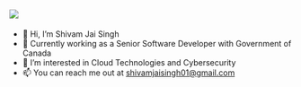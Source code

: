 <h1 align="left">
    <img src="https://readme-typing-svg.herokuapp.com/?font=Righteous&size=35&center=false&vCenter=true&width=500&height=70&duration=4000&lines=Hi+There!+👋;+I'm+Shivam+Jai+Singh!;" />
</h1>


- 👋 Hi, I’m Shivam Jai Singh
- 💼 Currently working as a Senior Software Developer with Government of Canada
- 👀 I’m interested in Cloud Technologies and Cybersecurity
- 📫 You can reach me out at shivamjaisingh01@gmail.com
